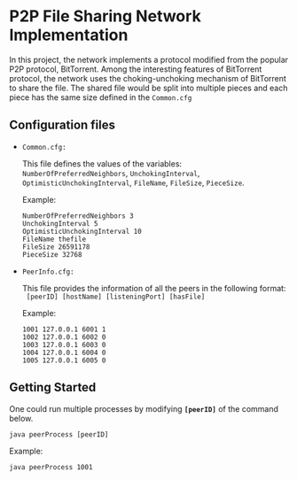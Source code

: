 # P2P File Sharing Network Implementation
In this project, the network implements a protocol modified from the popular P2P protocol, BitTorrent.
Among the interesting features of BitTorrent protocol, the network uses the choking-unchoking mechanism of BitTorrent to share the file.
The shared file would be split into multiple pieces and each piece has the same size defined in the ``` Common.cfg ```

## Configuration files
* ```Common.cfg:``` </br>

  This file defines the values of the variables: </br>
  ```NumberOfPreferredNeighbors```, 
  ```UnchokingInterval```, 
  ```OptimisticUnchokingInterval```, 
  ```FileName```, 
  ```FileSize```, 
  ```PieceSize```.

  Example:
  ```
  NumberOfPreferredNeighbors 3
  UnchokingInterval 5
  OptimisticUnchokingInterval 10
  FileName thefile
  FileSize 26591178
  PieceSize 32768
  ```

* ```PeerInfo.cfg:``` </br>

  This file provides the information of all the peers in the following format: </br> 
  ``` [peerID] [hostName] [listeningPort] [hasFile]```
  
  Example:
  ```
  1001 127.0.0.1 6001 1 
  1002 127.0.0.1 6002 0 
  1003 127.0.0.1 6003 0 
  1004 127.0.0.1 6004 0 
  1005 127.0.0.1 6005 0 
  ```


## Getting Started

One could run multiple processes by modifying  **```[peerID]```**  of the command below.<br />

```
java peerProcess [peerID]
```
Example:
```
java peerProcess 1001
```
